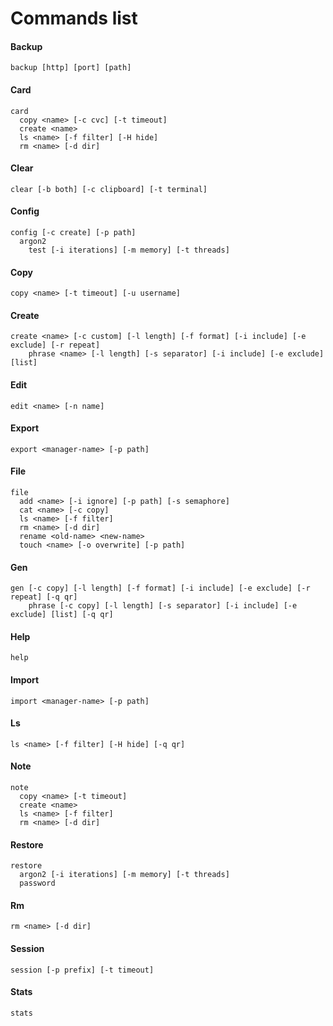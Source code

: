 # Commands list

#### Backup
```
backup [http] [port] [path]
```

#### Card
```
card
  copy <name> [-c cvc] [-t timeout]
  create <name>
  ls <name> [-f filter] [-H hide]
  rm <name> [-d dir]
```

#### Clear
```
clear [-b both] [-c clipboard] [-t terminal]
```

#### Config
```
config [-c create] [-p path]
  argon2
    test [-i iterations] [-m memory] [-t threads]
```

#### Copy
```
copy <name> [-t timeout] [-u username]
```

#### Create
```
create <name> [-c custom] [-l length] [-f format] [-i include] [-e exclude] [-r repeat]
    phrase <name> [-l length] [-s separator] [-i include] [-e exclude] [list]
```

#### Edit 
```
edit <name> [-n name]
```

#### Export
```
export <manager-name> [-p path]
```

#### File
```
file
  add <name> [-i ignore] [-p path] [-s semaphore]
  cat <name> [-c copy]
  ls <name> [-f filter]
  rm <name> [-d dir]
  rename <old-name> <new-name>
  touch <name> [-o overwrite] [-p path]
```

#### Gen
```
gen [-c copy] [-l length] [-f format] [-i include] [-e exclude] [-r repeat] [-q qr]
    phrase [-c copy] [-l length] [-s separator] [-i include] [-e exclude] [list] [-q qr]
```

#### Help
```
help
```

#### Import
```
import <manager-name> [-p path]
```

#### Ls
```
ls <name> [-f filter] [-H hide] [-q qr]
```

#### Note
```
note
  copy <name> [-t timeout]
  create <name>
  ls <name> [-f filter]
  rm <name> [-d dir]
```

#### Restore
```
restore
  argon2 [-i iterations] [-m memory] [-t threads]
  password
```

#### Rm
```
rm <name> [-d dir]
```

#### Session
```
session [-p prefix] [-t timeout]
```

#### Stats 
```
stats
```